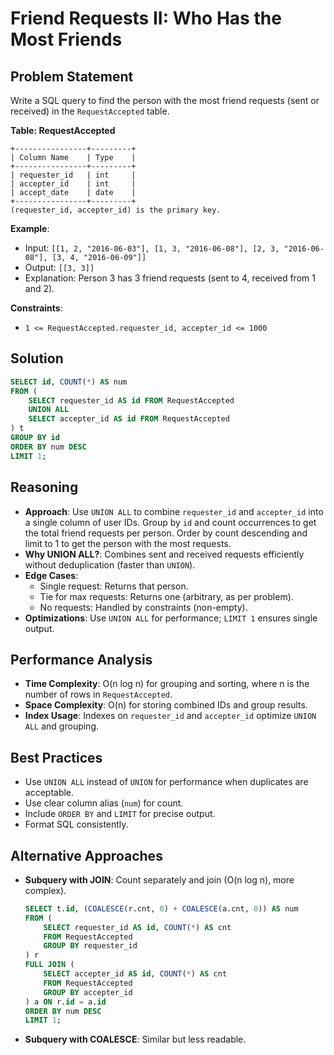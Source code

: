 # Friend Requests II: Who Has the Most Friends

## Problem Statement
Write a SQL query to find the person with the most friend requests (sent or received) in the `RequestAccepted` table.

**Table: RequestAccepted**
```
+----------------+---------+
| Column Name    | Type    |
+----------------+---------+
| requester_id   | int     |
| accepter_id    | int     |
| accept_date    | date    |
+----------------+---------+
(requester_id, accepter_id) is the primary key.
```

**Example**:
- Input: `[[1, 2, "2016-06-03"], [1, 3, "2016-06-08"], [2, 3, "2016-06-08"], [3, 4, "2016-06-09"]]`
- Output: `[[3, 3]]`
- Explanation: Person 3 has 3 friend requests (sent to 4, received from 1 and 2).

**Constraints**:
- `1 <= RequestAccepted.requester_id, accepter_id <= 1000`

## Solution
```sql
SELECT id, COUNT(*) AS num
FROM (
    SELECT requester_id AS id FROM RequestAccepted
    UNION ALL
    SELECT accepter_id AS id FROM RequestAccepted
) t
GROUP BY id
ORDER BY num DESC
LIMIT 1;
```

## Reasoning
- **Approach**: Use `UNION ALL` to combine `requester_id` and `accepter_id` into a single column of user IDs. Group by `id` and count occurrences to get the total friend requests per person. Order by count descending and limit to 1 to get the person with the most requests.
- **Why UNION ALL?**: Combines sent and received requests efficiently without deduplication (faster than `UNION`).
- **Edge Cases**:
  - Single request: Returns that person.
  - Tie for max requests: Returns one (arbitrary, as per problem).
  - No requests: Handled by constraints (non-empty).
- **Optimizations**: Use `UNION ALL` for performance; `LIMIT 1` ensures single output.

## Performance Analysis
- **Time Complexity**: O(n log n) for grouping and sorting, where n is the number of rows in `RequestAccepted`.
- **Space Complexity**: O(n) for storing combined IDs and group results.
- **Index Usage**: Indexes on `requester_id` and `accepter_id` optimize `UNION ALL` and grouping.

## Best Practices
- Use `UNION ALL` instead of `UNION` for performance when duplicates are acceptable.
- Use clear column alias (`num`) for count.
- Include `ORDER BY` and `LIMIT` for precise output.
- Format SQL consistently.

## Alternative Approaches
- **Subquery with JOIN**: Count separately and join (O(n log n), more complex).
  ```sql
  SELECT t.id, (COALESCE(r.cnt, 0) + COALESCE(a.cnt, 0)) AS num
  FROM (
      SELECT requester_id AS id, COUNT(*) AS cnt
      FROM RequestAccepted
      GROUP BY requester_id
  ) r
  FULL JOIN (
      SELECT accepter_id AS id, COUNT(*) AS cnt
      FROM RequestAccepted
      GROUP BY accepter_id
  ) a ON r.id = a.id
  ORDER BY num DESC
  LIMIT 1;
  ```
- **Subquery with COALESCE**: Similar but less readable.